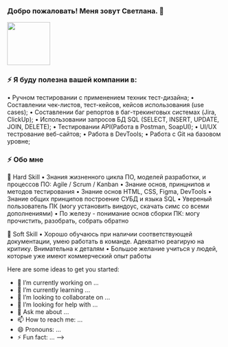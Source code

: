 ### Добро пожаловать! Меня зовут Светлана. 👋<div id="header" align="center">
  <img src="https://media.giphy.com/media/smGCEo5zsAXtK4bqAT/giphy.gif" width="100"/>
</div>

###  ⚡ Я буду полезна вашей компании в:
• Ручном тестировании с применением техник тест-дизайна;
• Cоставлении чек-листов, тест-кейсов, кейсов использования (use cases);
• Составлении баг репортов в баг-трекинговых системах (Jira, ClickUp);
• Использовании запросов БД SQL (SELECT, INSERT, UPDATE, JOIN, DELETE);
• Тестировании API(Работа в Postman, SoapUI);
• UI/UX тестрование веб-сайтов;
• Работа в DevTools;
• Работа с Git на базовом уровне;

###  ⚡ Обо мне
🔭 Hard Skill
• Знания жизненного цикла ПО, моделей разработки, и процессов ПО: Agile / Scrum / Kanban
• Знание основ, принцнипов и методов тестирования
• Знание основ HTML, CSS, Figma, DevTools
• Знание общих принципов построение СУБД и языка SQL
• Увереный пользователь ПК (могу установить виндоус, скачать симс со всеми дополнениями)
• По железу - понимание основ сборки ПК: могу прочистить, разобрать, собрать обратно  

🌱 Soft Skill
• Хорошо обучаюсь при наличии соответствующей документации, умею работать в команде. Адекватно реагирую на критику. Внимательна к деталям
• Большое желание учиться у людей, которые уже имеют коммерческий опыт работы


Here are some ideas to get you started:

- 🔭 I’m currently working on ...
- 🌱 I’m currently learning ...
- 👯 I’m looking to collaborate on ...
- 🤔 I’m looking for help with ...
- 💬 Ask me about ...
- 📫 How to reach me: ...
- 😄 Pronouns: ...
- ⚡ Fun fact: ...
-->
